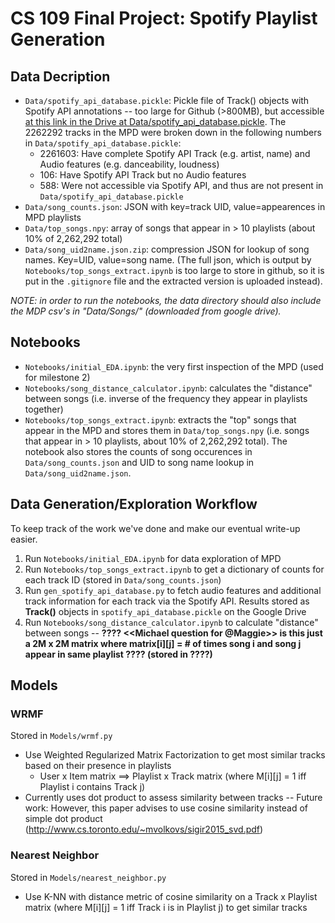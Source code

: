 # CS 109 Final Project: Spotify Playlist Generation

## Data Decription 
- `Data/spotify_api_database.pickle`: Pickle file of Track() objects with Spotify API annotations -- too large for Github (>800MB), but accessible [at this link in the Drive at Data/spotify_api_database.pickle](https://drive.google.com/open?id=14h1Hpdg1aLosORY6qRENhjTSqIt680SZ). The 2262292 tracks in the MPD were broken down in the following numbers in `Data/spotify_api_database.pickle`:
	- 2261603: Have complete Spotify API Track (e.g. artist, name) and Audio features (e.g. danceability, loudness)
	- 106: Have Spotify API Track but no Audio features
	- 588: Were not accessible via Spotify API, and thus are not present in `Data/spotify_api_database.pickle`
- `Data/song_counts.json`: JSON with key=track UID, value=appearences in MPD playlists 
- `Data/top_songs.npy`: array of songs that appear in > 10 playlists (about 10% of 2,262,292 total)
- `Data/song_uid2name.json.zip`: compression JSON for lookup of song names. Key=UID, value=song name. (The full json, which is output by `Notebooks/top_songs_extract.ipynb` is too large to store in github, so it is put in the `.gitignore` file and the extracted version is uploaded instead). 

*NOTE: in order to run the notebooks, the data directory should also include the MDP csv's in "Data/Songs/" (downloaded from google drive).*

## Notebooks

- `Notebooks/initial_EDA.ipynb`: the very first inspection of the MPD (used for milestone 2)
- `Notebooks/song_distance_calculator.ipynb`: calculates the "distance" between songs (i.e. inverse of the frequency they appear in playlists together) 
- `Notebooks/top_songs_extract.ipynb`: extracts the "top" songs that appear in the MPD and stores them in `Data/top_songs.npy` (i.e. songs that appear in > 10 playlists, about 10% of 2,262,292 total). The notebook also stores the counts of song occurences in `Data/song_counts.json` and UID to song name lookup in `Data/song_uid2name.json`. 

## Data Generation/Exploration Workflow
To keep track of the work we've done and make our eventual write-up easier.

1. Run `Notebooks/initial_EDA.ipynb` for data exploration of MPD
2. Run `Notebooks/top_songs_extract.ipynb` to get a dictionary of counts for each track ID (stored in `Data/song_counts.json`)
3. Run `gen_spotify_api_database.py` to fetch audio features and additional track information for each track via the Spotify API. Results stored as **Track()** objects in `spotify_api_database.pickle` on the Google Drive
4. Run `Notebooks/song_distance_calculator.ipynb` to calculate "distance" between songs -- **???? <<Michael question for @Maggie>> is this just a 2M x 2M matrix where matrix[i][j] = # of times song i and song j appear in same playlist ???? (stored in ????)**


## Models

### WRMF

Stored in `Models/wrmf.py`

- Use Weighted Regularized Matrix Factorization to get most similar tracks based on their presence in playlists
	- User x Item matrix ==> Playlist x Track matrix (where M[i][j] = 1 iff Playlist i contains Track j)
- Currently uses dot product to assess similarity between tracks -- Future work: However, this paper advises to use cosine similarity instead of simple dot product (http://www.cs.toronto.edu/~mvolkovs/sigir2015_svd.pdf)

### Nearest Neighbor

Stored in `Models/nearest_neighbor.py`

- Use K-NN with distance metric of cosine similarity on a Track x Playlist matrix (where M[i][j] = 1 iff Track i is in Playlist j) to get similar tracks
